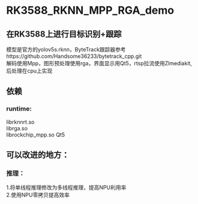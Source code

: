 # RK3588_RKNN_MPP_RGA_demo
## 在RK3588上进行目标识别+跟踪  
模型是官方的yolov5s.rknn，ByteTrack跟踪器参考https://github.com/Handsome36233/bytetrack_cpp.git  
解码使用Mpp，图形预处理使用rga，界面显示用Qt5，rtsp拉流使用Zlmediakit,后处理在cpu上实现  

## 依赖  
### runtime:  
librknnrt.so  
librga.so  
librockchip_mpp.so
Qt5

## 可以改进的地方：  
### 推理：  
1.将单线程推理修改为多线程推理，提高NPU利用率  
2.使用NPU零拷贝提高效率  
